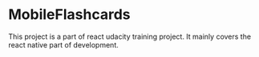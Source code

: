 # MobileFlashcards
This project is a part of react udacity training project. It mainly covers the react native part of development.
